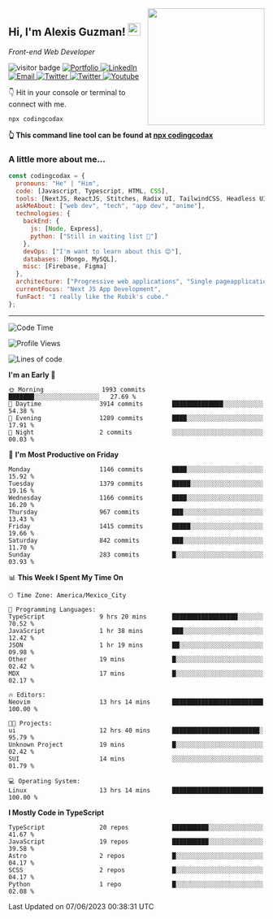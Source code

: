 <img align='right' src="https://media.giphy.com/media/M9gbBd9nbDrOTu1Mqx/giphy.gif" width="230">
<h2>Hi, I'm Alexis Guzman! <img src="https://media.giphy.com/media/hvRJCLFzcasrR4ia7z/giphy.gif" width="25px"></h2>
<p><em>Front-end Web Developer</em></p>

<p>
  <img src="https://visitor-badge.glitch.me/badge?page_id=a12989x.a12989x&left_color=black&right_color=gray" alt="visitor badge"/>
  <a href='https://www.codingcodax.dev/' target='_blank'>
    <img alt='Portfolio' src='https://img.shields.io/badge/Portfolio-black?logo=vercel&style=flat-square'>
  </a>
  <a href='https://linkedin.com/in/codingcodax/' target='_blank'>
    <img alt='LinkedIn' src='https://img.shields.io/badge/LinkedIn-black?logo=LinkedIn&style=flat-square'>
  </a>
  <a href='mailto:codingcodax@gmail.com' target='_blank'>
    <img alt='Email' src='https://img.shields.io/badge/Email-black?logo=Gmail&style=flat-square'>
  </a>
  <a href='https://twitter.com/codingcodax' target='_blank'>
    <img alt='Twitter' src='https://img.shields.io/badge/Twitter-black?logo=Twitter&style=flat-square'>
  </a>
  <a href='https://www.instagram.com/codingcodax/' target='_blank'>
    <img alt='Twitter' src='https://img.shields.io/badge/Instagram-black?logo=Instagram&style=flat-square'>
  </a>
  <a href='https://www.youtube.com/@codingcodax' target='_blank'>
    <img alt='Youtube' src='https://img.shields.io/badge/YouTube-black?logo=Youtube&style=flat-square'>
  </a>
</p>

👇 Hit in your console or terminal to connect with me.

```bash
npx codingcodax 
```
**👆 This command line tool can be found at [npx codingcodax](https://github.com/codingcodax/npx-codingcodax)**

<h3>A little more about me...</h3>

```javascript
const codingcodax = {
  pronouns: "He" | "Him",
  code: [Javascript, Typescript, HTML, CSS],
  tools: [NextJS, ReactJS, Stitches, Radix UI, TailwindCSS, Headless UI, Prisma],
  askMeAbout: ["web dev", "tech", "app dev", "anime"],
  technologies: {
    backEnd: {
      js: [Node, Express],
      python: ["Still in waiting list 🥲"]
    },
    devOps: ["I'm want to learn about this 😊"],
    databases: [Mongo, MySQL],
    misc: [Firebase, Figma]
  },
  architecture: ["Progressive web applications", "Single pageapplications"],
  currentFocus: "Next JS App Development",
  funFact: "I really like the Rubik's cube."
};
```

---

<!--START_SECTION:waka-->
![Code Time](http://img.shields.io/badge/Code%20Time-1%2C336%20hrs%2059%20mins-blue)

![Profile Views](http://img.shields.io/badge/Profile%20Views-3-blue)

![Lines of code](https://img.shields.io/badge/From%20Hello%20World%20I%27ve%20Written-6.5%20million%20lines%20of%20code-blue)

**I'm an Early 🐤** 

```text
🌞 Morning                1993 commits        ███████░░░░░░░░░░░░░░░░░░   27.69 % 
🌆 Daytime                3914 commits        ██████████████░░░░░░░░░░░   54.38 % 
🌃 Evening                1289 commits        ████░░░░░░░░░░░░░░░░░░░░░   17.91 % 
🌙 Night                  2 commits           ░░░░░░░░░░░░░░░░░░░░░░░░░   00.03 % 
```
📅 **I'm Most Productive on Friday** 

```text
Monday                   1146 commits        ████░░░░░░░░░░░░░░░░░░░░░   15.92 % 
Tuesday                  1379 commits        █████░░░░░░░░░░░░░░░░░░░░   19.16 % 
Wednesday                1166 commits        ████░░░░░░░░░░░░░░░░░░░░░   16.20 % 
Thursday                 967 commits         ███░░░░░░░░░░░░░░░░░░░░░░   13.43 % 
Friday                   1415 commits        █████░░░░░░░░░░░░░░░░░░░░   19.66 % 
Saturday                 842 commits         ███░░░░░░░░░░░░░░░░░░░░░░   11.70 % 
Sunday                   283 commits         █░░░░░░░░░░░░░░░░░░░░░░░░   03.93 % 
```


📊 **This Week I Spent My Time On** 

```text
🕑︎ Time Zone: America/Mexico_City

💬 Programming Languages: 
TypeScript               9 hrs 20 mins       ██████████████████░░░░░░░   70.52 % 
JavaScript               1 hr 38 mins        ███░░░░░░░░░░░░░░░░░░░░░░   12.42 % 
JSON                     1 hr 19 mins        ██░░░░░░░░░░░░░░░░░░░░░░░   09.98 % 
Other                    19 mins             █░░░░░░░░░░░░░░░░░░░░░░░░   02.42 % 
MDX                      17 mins             █░░░░░░░░░░░░░░░░░░░░░░░░   02.17 % 

🔥 Editors: 
Neovim                   13 hrs 14 mins      █████████████████████████   100.00 % 

🐱‍💻 Projects: 
ui                       12 hrs 40 mins      ████████████████████████░   95.79 % 
Unknown Project          19 mins             █░░░░░░░░░░░░░░░░░░░░░░░░   02.42 % 
SUI                      14 mins             ░░░░░░░░░░░░░░░░░░░░░░░░░   01.79 % 

💻 Operating System: 
Linux                    13 hrs 14 mins      █████████████████████████   100.00 % 
```

**I Mostly Code in TypeScript** 

```text
TypeScript               20 repos            ██████████░░░░░░░░░░░░░░░   41.67 % 
JavaScript               19 repos            ██████████░░░░░░░░░░░░░░░   39.58 % 
Astro                    2 repos             █░░░░░░░░░░░░░░░░░░░░░░░░   04.17 % 
SCSS                     2 repos             █░░░░░░░░░░░░░░░░░░░░░░░░   04.17 % 
Python                   1 repo              █░░░░░░░░░░░░░░░░░░░░░░░░   02.08 % 
```




 Last Updated on 07/06/2023 00:38:31 UTC
<!--END_SECTION:waka-->
